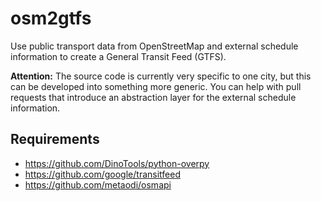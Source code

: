 osm2gtfs
========

Use public transport data from OpenStreetMap and external schedule information to create a General Transit Feed (GTFS).

**Attention:** The source code is currently very specific to one city, but this can be developed into something more generic.
You can help with pull requests that introduce an abstraction layer for the external schedule information.

Requirements
------------
* https://github.com/DinoTools/python-overpy
* https://github.com/google/transitfeed
* https://github.com/metaodi/osmapi
